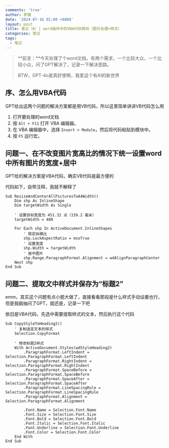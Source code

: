 ```yaml
---
comments: 'true'
author: 梦貘
date: '2024-07-16 01:00 +0800'
layout: post
title: 笔记（6）| word操作中的VBA代码两则（图片处理+样式）
categories: 笔记
tags:
  - 笔记
---
```

> **前言：**今天处理了个word文档，有两个需求，一个比较大众，一个比较小众，问了GPT解决了，记录一下解决思路。
>
> BTW，GPT-4o是真好使啊，我爱这个有AI的新世界

## 序、怎么用VBA代码

GPT给出这两个问题的解决方案都是用VB代码，所以这里简单讲讲VB代码怎么用

1. 打开要处理的word文档
1. 按 `Alt + F11` 打开 VBA 编辑器。
2. 在 VBA 编辑器中，选择 `Insert > Module`，然后将代码粘贴到模块中。
3. 按 `F5` 运行宏。

## 问题一、在不改变图片宽高比的情况下统一设置word中所有图片的宽度+居中

GPT给的解决方案是VBA代码，确实VB代码是最方便的

代码如下，自带注释，我就不解释了

```VBA
Sub ResizeAndCenterAllPicturesToA4Width()
    Dim shp As InlineShape
    Dim targetWidth As Single
    
    ' 设置目标宽度为 451.32 点（159.2 毫米）
    targetWidth = 400
    
    For Each shp In ActiveDocument.InlineShapes
        ' 锁定纵横比
        shp.LockAspectRatio = msoTrue
        ' 设置宽度
        shp.Width = targetWidth
        ' 居中图片
        shp.Range.ParagraphFormat.Alignment = wdAlignParagraphCenter
    Next shp
End Sub
```

## 问题二、提取文中样式并保存为“标题2”

emm，其实这个问题有点小题大做了，直接看看那段是什么样式手动设置也行，但是我脑抽问了GPT，就还是，记录一下吧

依旧是VBA代码，先选中需要提取样式的文本，然后执行这个代码

```vba
Sub CopyStyleToHeading2()
    ' 复制选定文本的样式
    Selection.CopyFormat
    
    ' 修改标题2样式
    With ActiveDocument.Styles(wdStyleHeading2)
        .ParagraphFormat.LeftIndent = Selection.ParagraphFormat.LeftIndent
        .ParagraphFormat.RightIndent = Selection.ParagraphFormat.RightIndent
        .ParagraphFormat.SpaceBefore = Selection.ParagraphFormat.SpaceBefore
        .ParagraphFormat.SpaceAfter = Selection.ParagraphFormat.SpaceAfter
        .ParagraphFormat.LineSpacingRule = Selection.ParagraphFormat.LineSpacingRule
        .ParagraphFormat.Alignment = Selection.ParagraphFormat.Alignment
        
        .Font.Name = Selection.Font.Name
        .Font.Size = Selection.Font.Size
        .Font.Bold = Selection.Font.Bold
        .Font.Italic = Selection.Font.Italic
        .Font.Underline = Selection.Font.Underline
        .Font.Color = Selection.Font.Color
    End With
End Sub

```